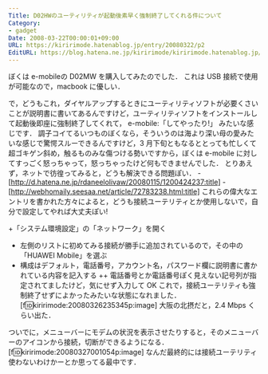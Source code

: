 ```yaml
---
Title: D02HWのユーティリティが起動後素早く強制終了してくれる件について
Category:
- gadget
Date: 2008-03-22T00:00:01+09:00
URL: https://kiririmode.hatenablog.jp/entry/20080322/p2
EditURL: https://blog.hatena.ne.jp/kiririmode/kiririmode.hatenablog.jp/atom/entry/8454420450078215267
---
```


ぼくは e-mobileの D02MW を購入してみたのでした．
これは USB 接続で使用が可能なので，macbook に優しい．


で，どうもこれ，ダイヤルアップするときにユーティリティソフトが必要くさいことが説明書に書いてあるんですけど，ユーティリティソフトをインストールして起動後即座に強制終了してくれて，
e-mobile:「してやったり!」
みたいな感じです．
調子コイてるいつものぼくなら，そういうのは海より深い母の愛みたいな感じで驚愕スルーできるんですけど，3 月下旬ともなるととっても忙しくて超ゴキゲン斜め，触るものみな傷つける勢いですから，ぼくは e-mobile に対してすっごく怒っちゃって，怒っちゃったけど何もできませんでした．
とりあえず，ネットで彷徨ってみると，どうも解決できる問題ぽい．
-[http://d.hatena.ne.jp/rdaneelolivaw/20080115/1200424237:title]
-[http://webhomaily.seesaa.net/article/72783238.html:title]
これらの偉大なエントリを書かれた方々によると，どうも接続ユーテリティとか使用しないで，自分で設定してやれば大丈夫ぽい!


+「システム環境設定」の「ネットワーク」を開く
+ 左側のリストに初めてみる接続が勝手に追加されているので，その中の「HUAWEI Mobile」を選ぶ
+ 構成はデフォルト，電話番号，アカウント名，パスワード欄に説明書に書かれている内容を記入する
++ 電話番号とか電話番号ぽく見えない記号列が指定されてましたけど，気にせず入力して OK
これで，接続ユーテリティも強制終了せずによかったみたいな状態になれました．
[f:id:kiririmode:20080326235345p:image]
大阪の北摂だと，2.4 Mbps くらい出た．

ついでに，メニューバーにモデムの状況を表示させたりすると，そのメニューバーのアイコンから接続，切断ができるようになる．
[f:id:kiririmode:20080327001054p:image]
なんだ最終的には接続ユーテリティ使わないわけかーとか思ってる最中です．
